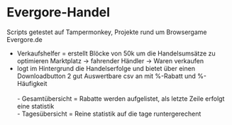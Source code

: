 # Evergore-Handel
Scripts getestet auf Tampermonkey, Projekte rund um Browsergame Evergore.de
- Verkaufshelfer = erstellt Blöcke von 50k um die Handelsumsätze zu optimieren Marktplatz -> fahrender Händler -> Waren verkaufen
- logt im Hintergrund die Handelserfolge und bietet über einen Downloadbutton 2 gut Auswertbare csv an mit %-Rabatt und %-Häufigkeit </br></br>
        - Gesamtübersicht = Rabatte werden aufgelistet, als letzte Zeile erfolgt eine statistik </br>
        - Tagesübersicht = Reine statistik auf die tage runtergerechent

